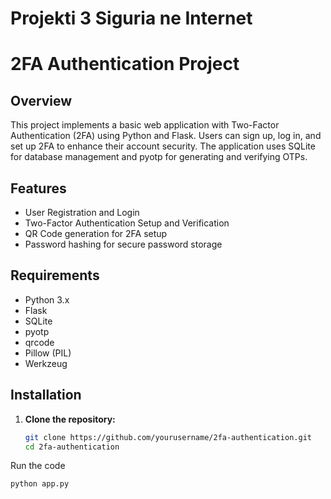 # Projekti 3 Siguria ne Internet 

# 2FA Authentication Project

## Overview

This project implements a basic web application with Two-Factor Authentication (2FA) using Python and Flask. Users can sign up, log in, and set up 2FA to enhance their account security. The application uses SQLite for database management and pyotp for generating and verifying OTPs.

## Features

- User Registration and Login
- Two-Factor Authentication Setup and Verification
- QR Code generation for 2FA setup
- Password hashing for secure password storage

## Requirements

- Python 3.x
- Flask
- SQLite
- pyotp
- qrcode
- Pillow (PIL)
- Werkzeug

## Installation

1. **Clone the repository:**
   ```sh
   git clone https://github.com/yourusername/2fa-authentication.git
   cd 2fa-authentication

Run the code
```sh
python app.py
